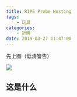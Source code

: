 ```yaml
---
title: RIPE Probe Hosting
tags: 
    - 玩具
categories:
    - 折腾
date: 2019-03-27 11:47:00
---
```


先上图（低清警告）

![](/images/media/ripe_probe.jpg)

## 这是什么

<!--stackedit_data:
eyJoaXN0b3J5IjpbMTg3NTM4OTE5M119
-->